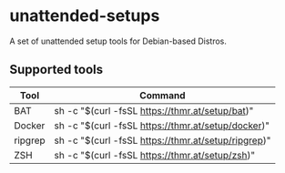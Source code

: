 # unattended-setups
A set of unattended setup tools for Debian-based Distros.

## Supported tools
| Tool    | Command                                                       |
|---------|---------------------------------------------------------------|
| BAT     | sh -c "$(curl -fsSL https://thmr.at/setup/bat)"               |
| Docker  | sh -c "$(curl -fsSL https://thmr.at/setup/docker)"            |
| ripgrep | sh -c "$(curl -fsSL https://thmr.at/setup/ripgrep)"           |
| ZSH     | sh -c "$(curl -fsSL https://thmr.at/setup/zsh)"               |
